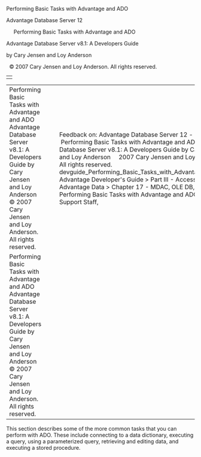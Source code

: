 Performing Basic Tasks with Advantage and ADO




Advantage Database Server 12  

     Performing Basic Tasks with Advantage and ADO

Advantage Database Server v8.1: A Developers Guide

by Cary Jensen and Loy Anderson

  © 2007 Cary Jensen and Loy Anderson. All rights reserved.

|  |
| --- |
|  |

|  |  |  |  |  |
| --- | --- | --- | --- | --- |
| Performing Basic Tasks with Advantage and ADO  Advantage Database Server v8.1: A Developers Guide  by Cary Jensen and Loy Anderson    © 2007 Cary Jensen and Loy Anderson. All rights reserved. |  |  | Feedback on: Advantage Database Server 12 -      Performing Basic Tasks with Advantage and ADO Advantage Database Server v8.1: A Developers Guide by Cary Jensen and Loy Anderson     2007 Cary Jensen and Loy Anderson. All rights reserved. devguide\_Performing\_Basic\_Tasks\_with\_Advantage\_and\_ADO Advantage Developer's Guide > Part III - Accessing Advantage Data > Chapter 17 - MDAC, OLE DB, ADO > Performing Basic Tasks with Advantage and ADO / Dear Support Staff, |  |
| Performing Basic Tasks with Advantage and ADO  Advantage Database Server v8.1: A Developers Guide  by Cary Jensen and Loy Anderson    © 2007 Cary Jensen and Loy Anderson. All rights reserved. |  |  |  |  |

This section describes some of the more common tasks that you can perform with ADO. These include connecting to a data dictionary, executing a query, using a parameterized query, retrieving and editing data, and executing a stored procedure.